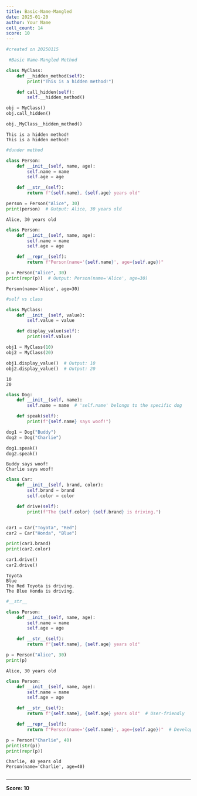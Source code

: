 ```yaml
---
title: Basic-Name-Mangled
date: 2025-01-20
author: Your Name
cell_count: 14
score: 10
---
```


```python
#created on 20250115
```


```python
 #Basic Name-Mangled Method
```


```python
class MyClass:
    def __hidden_method(self):
        print("This is a hidden method!")

    def call_hidden(self):
        self.__hidden_method()

obj = MyClass()
obj.call_hidden()  

obj._MyClass__hidden_method()  

```

    This is a hidden method!
    This is a hidden method!



```python
#dunder method
```


```python
class Person:
    def __init__(self, name, age):
        self.name = name
        self.age = age

    def __str__(self):
        return f"{self.name}, {self.age} years old"

person = Person("Alice", 30)
print(person)  # Output: Alice, 30 years old

```

    Alice, 30 years old



```python
class Person:
    def __init__(self, name, age):
        self.name = name
        self.age = age

    def __repr__(self):
        return f"Person(name='{self.name}', age={self.age})"

p = Person("Alice", 30)
print(repr(p))  # Output: Person(name='Alice', age=30)

```

    Person(name='Alice', age=30)



```python
#self vs class
```


```python
class MyClass:
    def __init__(self, value):
        self.value = value 

    def display_value(self):
        print(self.value)  

obj1 = MyClass(10)
obj2 = MyClass(20)

obj1.display_value()  # Output: 10
obj2.display_value()  # Output: 20

```

    10
    20



```python
class Dog:
    def __init__(self, name):
        self.name = name  # 'self.name' belongs to the specific dog

    def speak(self):
        print(f"{self.name} says woof!")

dog1 = Dog("Buddy")  
dog2 = Dog("Charlie")  

dog1.speak() 
dog2.speak() 

```

    Buddy says woof!
    Charlie says woof!



```python
class Car:
    def __init__(self, brand, color):
        self.brand = brand  
        self.color = color  

    def drive(self):
        print(f"The {self.color} {self.brand} is driving.")


car1 = Car("Toyota", "Red")
car2 = Car("Honda", "Blue")

print(car1.brand)  
print(car2.color)  

car1.drive()  
car2.drive()  

```

    Toyota
    Blue
    The Red Toyota is driving.
    The Blue Honda is driving.



```python
#__str__
```


```python
class Person:
    def __init__(self, name, age):
        self.name = name
        self.age = age

    def __str__(self):
        return f"{self.name}, {self.age} years old"

p = Person("Alice", 30)
print(p)  

```

    Alice, 30 years old



```python
class Person:
    def __init__(self, name, age):
        self.name = name
        self.age = age

    def __str__(self):
        return f"{self.name}, {self.age} years old"  # User-friendly

    def __repr__(self):
        return f"Person(name='{self.name}', age={self.age})"  # Developer-friendly

p = Person("Charlie", 40)
print(str(p))   
print(repr(p))  
```

    Charlie, 40 years old
    Person(name='Charlie', age=40)



```python

```


---
**Score: 10**
